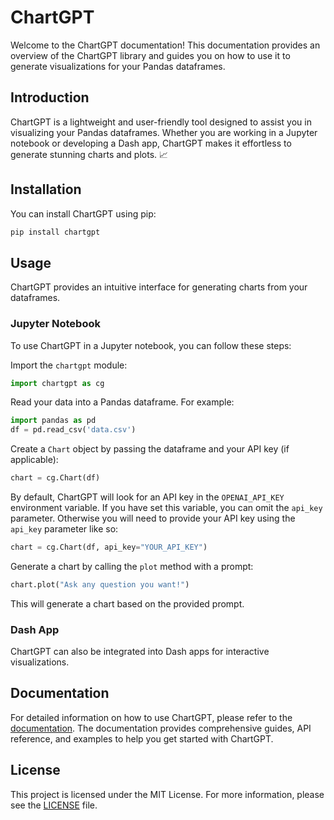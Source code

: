 # ChartGPT

Welcome to the ChartGPT documentation! This documentation provides an overview of the ChartGPT library and guides you on how to use it to generate visualizations for your Pandas dataframes.

## Introduction

ChartGPT is a lightweight and user-friendly tool designed to assist you in visualizing your Pandas dataframes. Whether you are working in a Jupyter notebook or developing a Dash app, ChartGPT makes it effortless to generate stunning charts and plots. 📈

## Installation

You can install ChartGPT using pip:

```bash
pip install chartgpt
```

## Usage

ChartGPT provides an intuitive interface for generating charts from your dataframes.

### Jupyter Notebook

To use ChartGPT in a Jupyter notebook, you can follow these steps:

Import the `chartgpt` module:

```python
import chartgpt as cg
```

Read your data into a Pandas dataframe. For example:

```python
import pandas as pd
df = pd.read_csv('data.csv')
```

Create a `Chart` object by passing the dataframe and your API key (if applicable):

```python
chart = cg.Chart(df)
```

By default, ChartGPT will look for an API key in the `OPENAI_API_KEY` environment variable. If you have set this variable, you can omit the `api_key` parameter. Otherwise you will need to provide your API key using the `api_key` parameter like so:

```python
chart = cg.Chart(df, api_key="YOUR_API_KEY")
```

Generate a chart by calling the `plot` method with a prompt:

```python
chart.plot("Ask any question you want!")
```

This will generate a chart based on the provided prompt.

### Dash App

ChartGPT can also be integrated into Dash apps for interactive visualizations.

## Documentation

For detailed information on how to use ChartGPT, please refer to the [documentation](https://chatgpt.github.io/chart/). The documentation provides comprehensive guides, API reference, and examples to help you get started with ChartGPT.

## License

This project is licensed under the MIT License. For more information, please see the [LICENSE](LICENSE) file.
